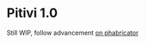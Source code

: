 # Pitivi 1.0

Still WIP, follow advancement [on phabricator](https://phabricator.freedesktop.org/project/view/125/)

